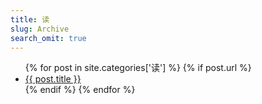 ```yaml
---
title: 读
slug: Archive
search_omit: true
---
```

<ul class="postlist">
  {% for post in site.categories['读']  %}
  {% if post.url %}
  <li class="posttitle"><a href="{{ post.url }}">{{ post.title }}</a></li>
  {% endif %}
  {% endfor %}
</ul>
